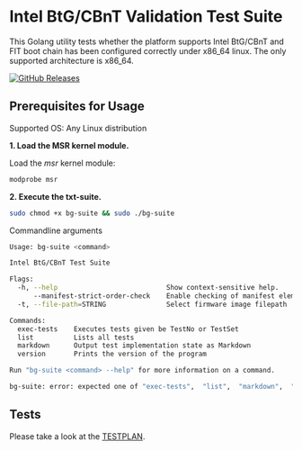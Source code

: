 Intel BtG/CBnT Validation Test Suite
====================================

This Golang utility tests whether the platform supports Intel BtG/CBnT and FIT
boot chain has been configured correctly under x86_64 linux.
The only supported architecture is x86_64.

[![GitHub Releases](https://img.shields.io/github/downloads/9elements/converged-security-suite/v2.0/total?label=Download%20v2.0&style=for-the-badge)](https://github.com/9elements/converged-security-suite/releases/latest/download/bg-suite)

Prerequisites for Usage
-----------------------
Supported OS: Any Linux distribution

**1. Load the MSR kernel module.**

Load the *msr* kernel module:
```bash
modprobe msr
```

**2. Execute the txt-suite.**

```bash
sudo chmod +x bg-suite && sudo ./bg-suite
```

Commandline arguments
```bash
Usage: bg-suite <command>

Intel BtG/CBnT Test Suite

Flags:
  -h, --help                           Show context-sensitive help.
      --manifest-strict-order-check    Enable checking of manifest elements order
  -t, --file-path=STRING               Select firmware image filepath

Commands:
  exec-tests    Executes tests given be TestNo or TestSet
  list          Lists all tests
  markdown      Output test implementation state as Markdown
  version       Prints the version of the program

Run "bg-suite <command> --help" for more information on a command.

bg-suite: error: expected one of "exec-tests",  "list",  "markdown",  "version"
```

Tests
-----

Please take a look at the [TESTPLAN](TESTPLAN.md).
